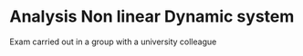<b><h1>Analysis Non linear Dynamic system</h1></b>

Exam carried out in a group with a university colleague